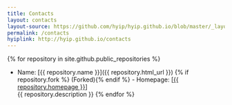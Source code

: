 ```yaml
---
title: Contacts
layout: contacts
layout-source: https://github.com/hyip/hyip.github.io/blob/master/_layouts/contacts.html
permalink: /contacts
hyiplink: http://hyip.github.io/contacts
---
```

{% for repository in site.github.public_repositories %}						
- Name: [{{ repository.name }}]({{ repository.html_url }}) 
  {% if repository.fork %} (Forked){% endif %} - 
  Homepage: [<a href="{{ repository.homepage }}" target="_blank">{{ repository.homepage }}</a>]<br>
  {{ repository.description }} 
{% endfor %}					
